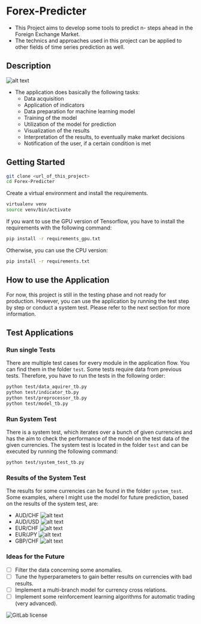 # Forex-Predicter
- This Project aims to develop some tools to predict n- steps ahead in the Foreign Exchange Market.
- The technics and approaches used in this project can be applied to other fields of time series prediction as well.

## Description
![alt text](doc/model_overview.png)
- The application does basically the following tasks:
  - Data acquisition
  - Application of indicators
  - Data preparation for machine learning model
  - Training of the model
  - Utilization of the model for prediction
  - Visualization of the results
  - Interpretation of the results, to eventually make market decisions
  - Notification of the user, if a certain condition is met

## Getting Started
```bash
git clone <url_of_this_project>
cd Forex-Predicter
```
Create a virtual environment and install the requirements.
````bash
virtualenv venv
source venv/bin/activate
````
If you want to use the GPU version of Tensorflow, you have to install the requirements with the following command:
```bash
pip install -r requirements_gpu.txt
```
Otherwise, you can use the CPU version:
```bash
pip install -r requirements.txt
```
## How to use the Application
For now, this project is still in the testing phase and not ready for production. However, you can use the application by running the test step by step or conduct a system test. Please refer to the next section for more information.

## Test Applications
### Run single Tests
There are multiple test cases for every module in the application flow.
You can find them in the folder `test`. Some tests require data from previous tests. Therefore, you have to run the tests in the following order:
```bash
python test/data_aquirer_tb.py
python test/indicator_tb.py
python test/preprocessor_tb.py
python test/model_tb.py
```
### Run System Test
There is a system test, which iterates over a bunch of given currencies and
has the aim to check the performance of the model on the test data of
the given currencies. The system test is located in the folder `test` and
can be executed by running the following command:
```bash
python test/system_test_tb.py
```
### Results of the System Test
The results for some currencies can be found in the folder `system_test`. Some examples, where I might
use the model for future prediction, based on the results of the system test, are:
- AUD/CHF
  ![alt text](test/system_test/AUDCHF_test_plot.png)
- AUD/USD
  ![alt text](test/system_test/AUDUSD_test_plot.png)
- EUR/CHF
  ![alt text](test/system_test/EURCHF_test_plot.png)
- EUR/JPY
  ![alt text](test/system_test/EURJPY_test_plot.png)
- GBP/CHF
  ![alt text](test/system_test/GBPCHF_test_plot.png)

### Ideas for the Future
- [ ] Filter the data concerning some anomalies.
- [ ] Tune the hyperparameters to gain better results on currencies with bad results.
- [ ] Implement a multi-branch model for currency cross relations.
- [ ] Implement some reinforcement learning algorithms for automatic trading (very advanced).

![GitLab license](https://img.shields.io/badge/license-GPLv3-blue.svg)